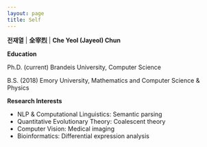 ```yaml
---
layout: page
title: Self
---
```


**전재열** |
 **全宰烈** |
 **Che Yeol (Jayeol) Chun**

**Education**

Ph.D. (current) Brandeis University, Computer Science

B.S. (2018) Emory University, Mathematics and Computer Science & Physics

**Research Interests**

* NLP & Computational Linguistics: Semantic parsing
* Quantitative Evolutionary Theory: Coalescent theory
* Computer Vision: Medical imaging
* Bioinformatics: Differential expression analysis
